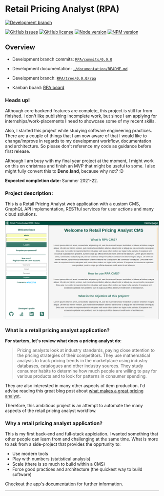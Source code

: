 Retail Pricing Analyst (RPA)
================================================================================

[![Development branch ](https://badgen.net/badge/development%20branch/v0.0.0%20alpha%20-%20300+%20commits/orange)](https://github.com/U-ways/RPA/tree/0.0.0/rpa)

[![GitHub issues ](https://badgen.net/github/open-issues/U-ways/RPA)](https://github.com/U-ways/RPA/issues)
[![GitHub license ](https://badgen.net/badge/license/MIT/blue)](https://github.com/U-ways/RPA/blob/master/LICENSE)
[![Node version ](https://badgen.net/badge/node/v8.12.0%20LTS/blue)](https://nodejs.org/en/blog/release/v8.12.0/)
[![NPM version ](https://badgen.net/badge/npm/v6.4.1/blue)](https://www.npmjs.com/package/npm/v/6.4.1)

<!-- TODO: Fix all CC issues
[![CodeClimate Overview ](https://badgen.net/codeclimate/maintainability/U-ways/RPA?icon=codeclimate&color=yellow)](https://codeclimate.com/github/U-ways/RPA)
[![CodeClimate Issues ](https://badgen.net/codeclimate/issues/U-ways/RPA?icon=codeclimate&color=yellow)](https://codeclimate.com/github/U-ways/RPA/issues)
-->


Overview
--------------------------------------------------------------------------------

- Development branch commits: [`RPA/commits/0.0.0`](https://github.com/U-ways/RPA/commits/0.0.0)

- Development documentation: [`./documentation/README.md`](./documentation/README.md)
- Development branch: [`RPA/tree/0.0.0/rpa`](https://github.com/U-ways/RPA/tree/0.0.0/rpa)
- Kanban board: [RPA board](https://github.com/U-ways/RPA/projects/1)

### Heads up!
Although core backend features are complete, this project is still far from finished. I don't like publishing incomplete work, but since I am applying for internships/work-placements I need to showcase some of my recent skills.

Also, I started this project while studying software engineering practices. There are a couple of things that I am now aware of that I would like to change/improve in regards to my development workflow, documentation and architecture. So please don't reference my code as guidance before first release. 

Although I am busy with my final year project at the moment, I might work on this on christmas and finish an MVP that might be useful to some. I also might fully convert this to **Deno.land**, because why not? :D

**Expected completion date:** Summer 2021-22.


### Project description:
This is a Retail Pricing Analyst web application with a custom CMS, GraphQL API implementation, RESTful services for user actions and many cloud solutions.

![screenshot of landing page](./documentation/images/landingPage.png)

### What is a retail pricing analyst application?
**For starters, let's review what does a pricing analyst do:**

> Pricing analysts look at industry standards, paying close attention to the pricing strategies of their competitors. They use mathematical analysis to track pricing trends in the marketplace using industry databases, catalogues and other industry sources. They study consumer habits to determine how much people are willing to pay for various products and to look for patterns in consumer spending.

They are also interested in many other aspects of item production. I'd advise reading this great blog post about [what makes a great pricing analyst][1].

Therefore, this ambitious project is an attempt to automate the many aspects of the retail pricing analyst workflow.


### Why a retail pricing analyst application?
This is my first back-end and full-stack applciation. I wanted something that other people can learn from and challenging at the same time. What is more to ask from a side-project that provides the opprtunity to:

- Use modern tools
- Play with numbers (statistical analysis)
- Scale (there is so much to build within a CMS)
- Force good practices and architecture (the quickest way to build software)


Checkout the [app's documentation](./documentation/README.md) for further information.

________________________________________________________________________________

[1]:https://blog.blackcurve.com/what-makes-a-great-pricing-analyst
